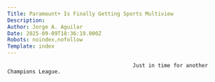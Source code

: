 ```yaml
---
Title: Paramount+ Is Finally Getting Sports Multiview
Description: 
Author: Jorge A. Aguilar
Date: 2025-09-09T18:36:19.000Z
Robots: noindex,nofollow
Template: index
---
```


                                            Just in time for another Champions League.
                                        